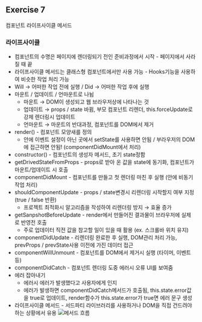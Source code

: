 ## Exercise 7

컴포넌트 라이프사이클 메서드

### 라이프사이클

* 컴포넌트의 수명은 페이지에 렌더링되기 전인 준비과정에서 시작 - 페이지에서 사라질 때 끝
* 라이프사이클 메서드는 클래스형 컴포넌트에서만 사용 가능 - Hooks기능을 사용하여 비슷한 작업 처리 가능
* Will → 어떠한 작업 전에 실행 / Did → 어떠한 작업 후에 실행
* 마운트 / 업데이트 / 언마운트로 나뉨
  * 마운트 → DOM이 생성되고 웹 브라우저상에 나타나는 것
  * 업데이트 → props / state 바뀜, 부모 컴포넌트 리렌더, this.forceUpdate로 강제 렌더링시 업데이트
  * 언마운트 → 마운트의 반대과정, 컴포넌트를 DOM에서 제거
* render() - 컴포넌트 모양새를 정의
  * 안에 이벤트 설정이 아닌 곳에서 setState를 사용하면 안됨 / 부라우저의 DOM에 접근하면 안됨! (componentDidMount에서 처리)
* constructor() - 컴포넌트의 생성자 메서드, 초기 state정함
* getDrivedStateFromProps - props로 받아 온 값을 state에 동기화, 컴포넌트가 마운트/업데이트 시 호출
* componentDidMount - 컴포넌트를 만들고 첫 렌더링 마친 후 실행 (안에 비동기 작업 처리)
* shouldComponentUpdate - props / state변경시 리렌더링 시작할지 여부 지정 (true / false 반환)
  * 프로젝트 최적화시 알고리즘을 작성하여 리렌더링 방지 → 효율 증가
* getSanpshotBeforeUpdate - render에서 만들어진 결과물이 브라우저에 실제로 반영전 호출
  * 주로 업데이터 직전 값을 참고할 일이 있을 때 활용 (ex. 스크롤바 위치 유지)
* componentDidUpdate - 리렌더링 완료한 후 실행, DOM관리 처리 가능, prevProps / prevState사용 이전에 가진 데이터 접근
* componentWillUnmount - 컴포넌트를 DOM에서 제거시 실행 (타이머, 이벤트 등)
* componentDidCatch - 컴포넌트 렌더링 도중 에러시 오류 UI를 보여줌
* 에러 잡아내기
  * 에러시 에러가 발생했다고 사용자에게 인지
  * 에러가 발생하면 componentDidCatch메서드가 호출됨, this.state.error값을 true로 업데이트, render함수가 this.state.error가 true면 에러 문구 생성
* 라이프사이클 메서드 - 서드파티 라이브러리를 사용하거나 DOM을 직접 건드려야 하는 상황에서 유용
![메서드 흐름](https://thebook.io/img/080203/188.jpg)
